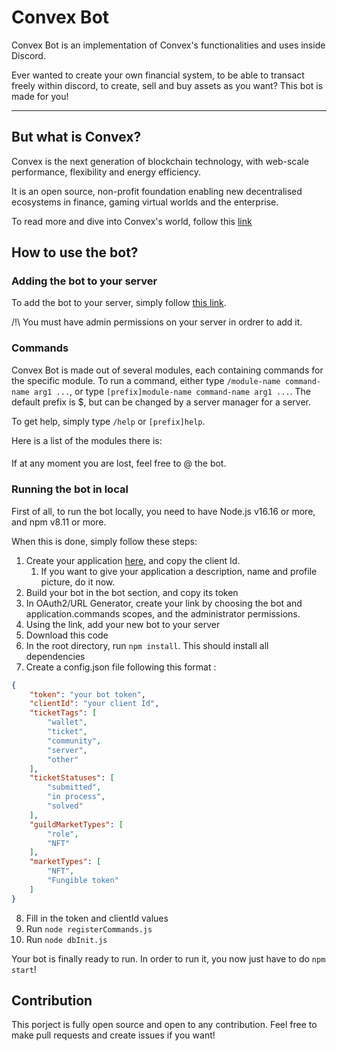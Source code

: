# Convex Bot

Convex Bot is an implementation of Convex's functionalities and uses inside Discord.

Ever wanted to create your own financial system, to be able to transact freely within discord, to create, sell and buy assets as you want? This bot is made for you!

---

## But what is Convex?

Convex is the next generation of blockchain technology, with web-scale performance, flexibility and energy efficiency.

It is an open source, non-profit foundation enabling new decentralised ecosystems in finance, gaming virtual worlds and the enterprise.

To read more and dive into Convex's world, follow this [link](https://www.convex.world)

## How to use the bot?

### Adding the bot to your server

To add the bot to your server, simply follow [this link](https://discord.com/api/oauth2/authorize?client_id=1004552872811302952&permissions=8&scope=bot%20applications.commands).

/!\ You must have admin permissions on your server in ordrer to add it.

### Commands

Convex Bot is made out of several modules, each containing commands for the specific module. 
To run a command, either type `/module-name command-name arg1 ...`, or type `[prefix]module-name command-name arg1 ...`. The default prefix is $, but can be changed by a server manager for a server.

To get help, simply type `/help` or `[prefix]help`.

Here is a list of the modules there is:

####

If at any moment you are lost, feel free to @ the bot. 

### Running the bot in local

First of all, to run the bot locally, you need to have Node.js v16.16 or more, and npm v8.11 or more.

When this is done, simply follow these steps:
 1. Create your application [here](https://discord.com/developers/applications), and copy the client Id.
    1. If you want to give your application a description, name and profile picture, do it now.
 2. Build your bot in the bot section, and copy its token
 3. In OAuth2/URL Generator, create your link by choosing the bot and application.commands scopes, and the administrator permissions.
 4. Using the link, add your new bot to your server
 5. Download this code
 6. In the root directory, run `npm install`. This should install all dependencies
 7. Create a config.json file following this format :
```json
{
    "token": "your bot token",
    "clientId": "your client Id",
    "ticketTags": [
        "wallet",
        "ticket",
        "community",
        "server",
        "other"
    ],
    "ticketStatuses": [
        "submitted", 
        "in process", 
        "solved"
    ],
    "guildMarketTypes": [
        "role",
        "NFT"
    ],
    "marketTypes": [
        "NFT",
        "Fungible token"
    ]
}
```
 8. Fill in the token and clientId values
 9. Run `node registerCommands.js`
 10. Run `node dbInit.js`
 
Your bot is finally ready to run. In order to run it, you now just have to do `npm start`!

## Contribution

This porject is fully open source and open to any contribution. Feel free to make pull requests and create issues if you want!
